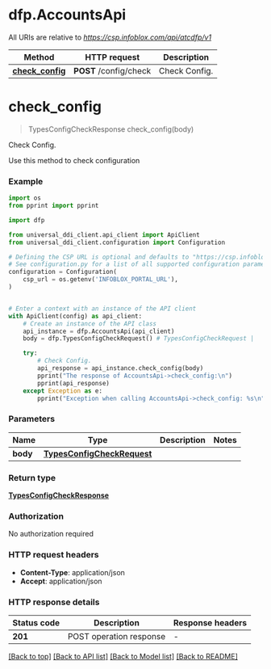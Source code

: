 # dfp.AccountsApi

All URIs are relative to *https://csp.infoblox.com/api/atcdfp/v1*

Method | HTTP request | Description
------------- | ------------- | -------------
[**check_config**](AccountsApi.md#check_config) | **POST** /config/check | Check Config.


# **check_config**
> TypesConfigCheckResponse check_config(body)

Check Config.

Use this method to check configuration

### Example

```python
import os
from pprint import pprint

import dfp

from universal_ddi_client.api_client import ApiClient
from universal_ddi_client.configuration import Configuration

# Defining the CSP URL is optional and defaults to "https://csp.infoblox.com"
# See configuration.py for a list of all supported configuration parameters.
configuration = Configuration(
    csp_url = os.getenv('INFOBLOX_PORTAL_URL'),
)


# Enter a context with an instance of the API client
with ApiClient(config) as api_client:
    # Create an instance of the API class
    api_instance = dfp.AccountsApi(api_client)
    body = dfp.TypesConfigCheckRequest() # TypesConfigCheckRequest | 

    try:
        # Check Config.
        api_response = api_instance.check_config(body)
        pprint("The response of AccountsApi->check_config:\n")
        pprint(api_response)
    except Exception as e:
        pprint("Exception when calling AccountsApi->check_config: %s\n" % e)
```



### Parameters


Name | Type | Description  | Notes
------------- | ------------- | ------------- | -------------
 **body** | [**TypesConfigCheckRequest**](TypesConfigCheckRequest.md)|  | 

### Return type

[**TypesConfigCheckResponse**](TypesConfigCheckResponse.md)

### Authorization

No authorization required

### HTTP request headers

 - **Content-Type**: application/json
 - **Accept**: application/json

### HTTP response details

| Status code | Description | Response headers |
|-------------|-------------|------------------|
**201** | POST operation response |  -  |

[[Back to top]](#) [[Back to API list]](../README.md#documentation-for-api-endpoints) [[Back to Model list]](../README.md#documentation-for-models) [[Back to README]](../README.md)

